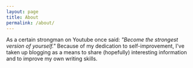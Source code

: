 ```yaml
---
layout: page
title: About
permalink: /about/
---
```


As a certain strongman on Youtube once said: *"Become the strongest
version of yourself."* Because of my dedication to self-improvement,
I've taken up blogging as a means to share (hopefully) interesting
information and to improve my own writing skills.
